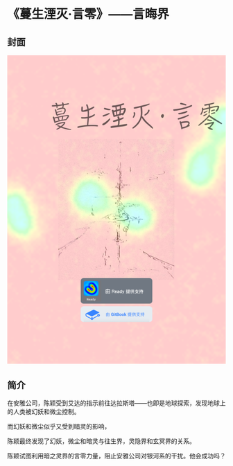 # 《蔓生湮灭·言零》——言晦界

## 封面

![](../.gitbook/assets/5.png)

## 简介

在安雅公司，陈颖受到艾达的指示前往达拉斯塔——也即是地球探索，发现地球上的人类被幻妖和微尘控制。

而幻妖和微尘似乎又受到暗灵的影响，

陈颖最终发现了幻妖，微尘和暗灵与往生界，灵隐界和玄冥界的关系。

陈颖试图利用暗之灵界的言零力量，阻止安雅公司对银河系的干扰。他会成功吗？


